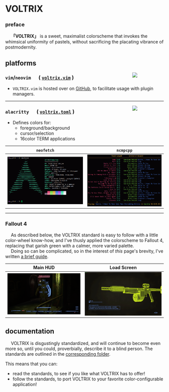 # VOLTRIX
### preface
&emsp; **「VOLTRIX」** is a sweet, maximalist colorscheme that invokes the whimsical uniformity of pastels, without sacrificing the placating vibrance of postmodernity.

## platforms

<img align=right width=100vw src=https://www.vim.org/images/vimlogo.svg>

### `vim`/`neovim` &emsp; ( [`voltrix.vim`](https://github.com/volbot/voltrix.vim/) )

- `VOLTRIX.vim` is hosted over on [GitHub](https://github.com/volbot/voltrix.vim/), to facilitate usage with plugin managers.

---

<img align=right width=100vw src=https://upload.wikimedia.org/wikipedia/commons/9/90/Alacritty_logo.svg>

### `alacritty` &emsp; ( [`voltrix.toml`](./alacritty/voltrix.toml) )

- Defines colors for:
    - foreground/background
    - cursor/selection
    - 16color TERM applications

| `neofetch` | `ncmpcpp` |
| --- | --- |
|<img src=doc/examples/VOLTRIX_ALACRITTY_NEOFETCH.png> | <img src=doc/examples/VOLTRIX_ALACRITTY_NCMPCPP.png> |

---

### Fallout 4
&emsp; As described below, the VOLTRIX standard is easy to follow with a little color-wheel know-how, and I've thusly applied the colorscheme to Fallout 4, replacing that garish green with a calmer, more varied palette.\
&emsp; Doing so can be complicated, so in the interest of _this_ page's brevity, I've written [a brief guide](fallout4/README.md).

| Main HUD | Load Screen |
| --- | --- |
|<img src=doc/examples/VOLTRIX_FO4_VATS.png> | <img src=doc/examples/VOLTRIX_FO4_LOADING.png> |
    
## documentation
&emsp; VOLTRIX is disgustingly standardized, and will continue to become even more so, until you could, proverbially, describe it to a blind person. The standards are outlined in the [corresponding folder](./standards/).

This means that you can:
 - read the standards, to see if you like what VOLTRIX has to offer!
 - follow the standards, to port VOLTRIX to your favorite color-configurable application!

